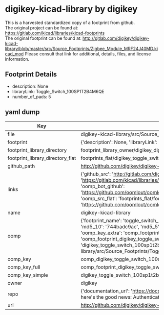 # digikey-kicad-library by digikey  
This is a harvested standardized copy of a footprint from github.  
The original project can be found at:  
https://gitlab.com/kicad/libraries/kicad-footprints  
The original footprint can be found at:
http://gitlab.com/digikey/digikey-kicad-library/blob/master/src/Source_Footprints/Zigbee_Module_MRF24J40MD.kicad_mod
Please consult that link for additional, details, files, and license information.  
## Footprint Details
* description: None  
* libraryLink: Toggle_Switch_100SP1T2B4M6QE  
* number_of_pads: 5  
## yaml dump  
| Key | Value |  
| --- | --- |  
| file | digikey-kicad-library/src/Source_Footprints/Toggle_Switch_100SP1T2B4M6QE.kicad_mod |  
| footprint | {'description': None, 'libraryLink': 'Toggle_Switch_100SP1T2B4M6QE', 'number_of_pads': 5} |  
| footprint_library_directory | footprint_library_owner/digikey_digikey-kicad-library |  
| footprint_library_directory_flat | footprints_flat/digikey_toggle_switch_100sp1t2b4m6qe_toggle_switch_100sp1t2b4m6qe/working |  
| github_path | http://github.com/digikey/digikey-kicad-library/blob/master/src/Source_Footprints/Toggle_Switch_100SP1T2B4M6QE.kicad_mod |  
| links | {'github_src': 'http://gitlab.com/digikey/digikey-kicad-library/blob/master/src/Source_Footprints/Zigbee_Module_MRF24J40MD.kicad_mod', 'github_src_repo': 'https://gitlab.com/kicad/libraries/kicad-footprints', 'oomp_bot': 'footprints/digikey_toggle_switch_100sp1t2b4m6qe_toggle_switch_100sp1t2b4m6qe/working', 'oomp_bot_github': 'https://github.com/oomlout/oomlout_oomp_footprint_bot/tree/main/footprints/digikey_toggle_switch_100sp1t2b4m6qe_toggle_switch_100sp1t2b4m6qe/working', 'oomp_src_flat': 'footprints_flat/footprints_flat/digikey_toggle_switch_100sp1t2b4m6qe_toggle_switch_100sp1t2b4m6qe/working', 'oomp_src_flat_github': 'https://github.com/oomlout/oomlout_oomp_footprint_src/tree/main/footprints_flat/digikey_toggle_switch_100sp1t2b4m6qe_toggle_switch_100sp1t2b4m6qe/working'} |  
| name | digikey-kicad-library |  
| oomp | {'footprint_name': 'toggle_switch_100sp1t2b4m6qe', 'library_name': 'toggle_switch_100sp1t2b4m6qe_kicad_mod', 'md5': '744badc9ac57bacc050f656a6a85b004', 'md5_10': '744badc9ac', 'md5_5': '744ba', 'md5_6': '744bad', 'oomp_key': 'oomp_digikey_toggle_switch_100sp1t2b4m6qe_toggle_switch_100sp1t2b4m6qe', 'oomp_key_extra': 'oomp_footprint_digikey_toggle_switch_100sp1t2b4m6qe_toggle_switch_100sp1t2b4m6qe', 'oomp_key_full': 'oomp_footprint_digikey_toggle_switch_100sp1t2b4m6qe_toggle_switch_100sp1t2b4m6qe_744bad', 'oomp_key_simple': 'digikey_toggle_switch_100sp1t2b4m6qe_toggle_switch_100sp1t2b4m6qe', 'original_filename': 'digikey-kicad-library/src/Source_Footprints/Toggle_Switch_100SP1T2B4M6QE.kicad_mod', 'owner_name': 'digikey'} |  
| oomp_key | oomp_digikey_toggle_switch_100sp1t2b4m6qe_toggle_switch_100sp1t2b4m6qe |  
| oomp_key_full | oomp_footprint_digikey_toggle_switch_100sp1t2b4m6qe_toggle_switch_100sp1t2b4m6qe |  
| oomp_key_simple | digikey_toggle_switch_100sp1t2b4m6qe_toggle_switch_100sp1t2b4m6qe |  
| owner | digikey |  
| repo | {'documentation_url': 'https://docs.github.com/rest/overview/resources-in-the-rest-api#rate-limiting', 'message': "API rate limit exceeded for 84.66.173.59. (But here's the good news: Authenticated requests get a higher rate limit. Check out the documentation for more details.)"} |  
| url | http://github.com/digikey/digikey-kicad-library |  

